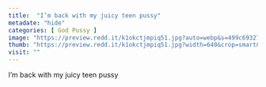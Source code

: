 ```yaml
---
title:  "I’m back with my juicy teen pussy"
metadate: "hide"
categories: [ God Pussy ]
image: "https://preview.redd.it/k1okctjmpiq51.jpg?auto=webp&s=499c69327b8b267d6898eaeb0602a6cba3cd24d0"
thumb: "https://preview.redd.it/k1okctjmpiq51.jpg?width=640&crop=smart&auto=webp&s=30c7bffea2a065a7f26f84e7018431bcea8fdc63"
visit: ""
---
```

I’m back with my juicy teen pussy
